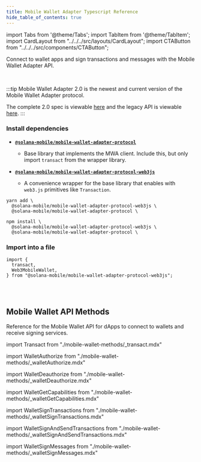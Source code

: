 ```yaml
---
title: Mobile Wallet Adapter Typescript Reference
hide_table_of_contents: true
---
```


import Tabs from '@theme/Tabs';
import TabItem from '@theme/TabItem';
import CardLayout from "../../../src/layouts/CardLayout";
import CTAButton from "../../../src/components/CTAButton";

Connect to wallet apps and sign transactions and messages with the Mobile Wallet Adapter API.

<CTAButton label="API Reference" to="#mobile-wallet-api-methods" />

<br/>

:::tip
Mobile Wallet Adapter 2.0 is the newest and current version of the Mobile Wallet Adapter protocol.

The complete 2.0 spec is viewable [here](https://solana-mobile.github.io/mobile-wallet-adapter/spec/spec.html) and the legacy API is viewable [here](/reference/typescript/mobile-wallet-adapter-legacy).
:::

### Install dependencies

- [**`@solana-mobile/mobile-wallet-adapter-protocol`**](https://github.com/solana-mobile/mobile-wallet-adapter/tree/main/js/packages/mobile-wallet-adapter-protocol)

  - Base library that implements the MWA client. Include this, but only import `transact` from the wrapper library.

- [**`@solana-mobile/mobile-wallet-adapter-protocol-web3js`**](https://github.com/solana-mobile/mobile-wallet-adapter/tree/main/js/packages/mobile-wallet-adapter-protocol-web3js)
  - A convenience wrapper for the base library that enables with `web3.js` primitives like `Transaction`.

<Tabs>
<TabItem value="yarn" label="yarn">

```shell
yarn add \
  @solana-mobile/mobile-wallet-adapter-protocol-web3js \
  @solana-mobile/mobile-wallet-adapter-protocol \
```

</TabItem>
<TabItem value="npm" label="npm">

```shell
npm install \
  @solana-mobile/mobile-wallet-adapter-protocol-web3js \
  @solana-mobile/mobile-wallet-adapter-protocol \
```

</TabItem>
</Tabs>

### Import into a file

```tsx
import {
  transact,
  Web3MobileWallet,
} from "@solana-mobile/mobile-wallet-adapter-protocol-web3js";
```

<br/><br/>

## Mobile Wallet API Methods

Reference for the Mobile Wallet API for dApps to connect to wallets and receive signing services.

import Transact from "./mobile-wallet-methods/\_transact.mdx"

<Transact />

import WalletAuthorize from "./mobile-wallet-methods/\_walletAuthorize.mdx"

<WalletAuthorize />

import WalletDeauthorize from "./mobile-wallet-methods/\_walletDeauthorize.mdx"

<WalletDeauthorize />

import WalletGetCapabilities from "./mobile-wallet-methods/\_walletGetCapabilities.mdx"

<WalletGetCapabilities />

import WalletSignTransactions from "./mobile-wallet-methods/\_walletSignTransactions.mdx"

<WalletSignTransactions />

import WalletSignAndSendTransactions from "./mobile-wallet-methods/\_walletSignAndSendTransactions.mdx"

<WalletSignAndSendTransactions />

import WalletSignMessages from "./mobile-wallet-methods/\_walletSignMessages.mdx"

<WalletSignMessages />
